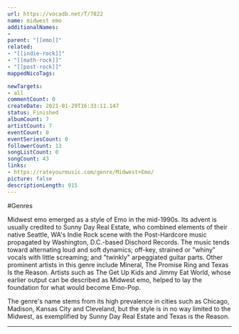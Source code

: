 ```yaml
---
url: https://vocadb.net/T/7822
name: midwest emo
additionalNames: 
- 
parent: "[[emo]]"
related:
- "[[indie-rock]]"
- "[[math-rock]]"
- "[[post-rock]]"
mappedNicoTags:

newTargets:
- all
commentCount: 0
createDate: 2021-01-29T16:33:11.147
status: Finished
albumCount: 7
artistCount: 7
eventCount: 0
eventSeriesCount: 0
followerCount: 13
songListCount: 0
songCount: 43
links: 
- https://rateyourmusic.com/genre/Midwest+Emo/
picture: false
descriptionLength: 915
---
```


#Genres

Midwest emo emerged as a style of Emo in the mid-1990s. Its advent is usually credited to Sunny Day Real Estate, who combined elements of their native Seattle, WA's Indie Rock scene with the Post-Hardcore music propagated by Washington, D.C.-based Dischord Records. The music tends toward alternating loud and soft dynamics; off-key, strained or "whiny" vocals with little screaming; and "twinkly" arpeggiated guitar parts. Other prominent artists in this genre include Mineral, The Promise Ring and Texas Is the Reason. Artists such as The Get Up Kids and Jimmy Eat World, whose earlier output can be described as Midwest emo, helped to lay the foundation for what would become Emo-Pop.

The genre's name stems from its high prevalence in cities such as Chicago, Madison, Kansas City and Cleveland, but the style is in no way limited to the Midwest, as exemplified by Sunny Day Real Estate and Texas is the Reason.

---

